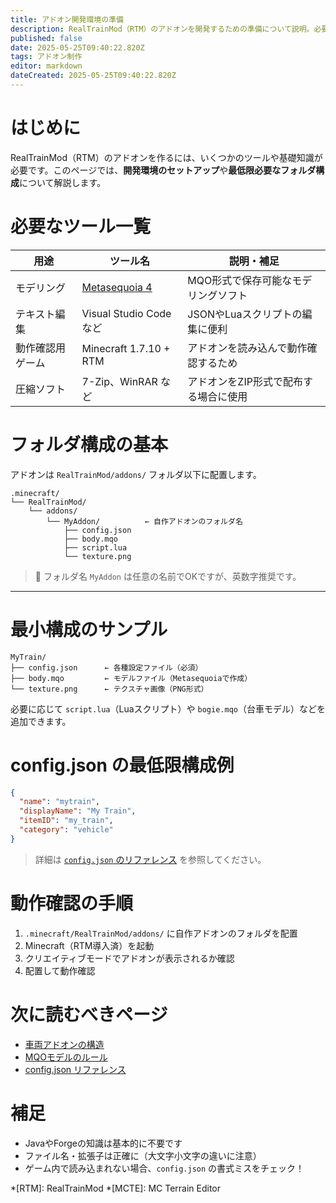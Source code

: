 ```yaml
---
title: アドオン開発環境の準備
description: RealTrainMod（RTM）のアドオンを開発するための準備について説明。必要な知識や、ソフトウエアまで具体的な構成の例を挙げて詳しく解説。
published: false
date: 2025-05-25T09:40:22.820Z
tags: アドオン制作
editor: markdown
dateCreated: 2025-05-25T09:40:22.820Z
---
```


# はじめに

RealTrainMod（RTM）のアドオンを作るには、いくつかのツールや基礎知識が必要です。このページでは、**開発環境のセットアップ**や**最低限必要なフォルダ構成**について解説します。

# 必要なツール一覧

| 用途             | ツール名                                  | 説明・補足                            |
| ---------------- | ----------------------------------------- | ------------------------------------- |
| モデリング       | [Metasequoia 4](https://www.metaseq.net/) | MQO形式で保存可能なモデリングソフト   | 
| テキスト編集     | Visual Studio Code など                   | JSONやLuaスクリプトの編集に便利       |
| 動作確認用ゲーム | Minecraft 1.7.10 + RTM                    | アドオンを読み込んで動作確認するため  |
| 圧縮ソフト       | 7-Zip、WinRAR など                        | アドオンをZIP形式で配布する場合に使用 |

# フォルダ構成の基本

アドオンは `RealTrainMod/addons/` フォルダ以下に配置します。

```plaintext
.minecraft/
└── RealTrainMod/
    └── addons/
        └── MyAddon/          ← 自作アドオンのフォルダ名
            ├── config.json
            ├── body.mqo
            ├── script.lua
            └── texture.png
```

> 📌 フォルダ名 `MyAddon` は任意の名前でOKですが、英数字推奨です。

---

# 最小構成のサンプル

```plaintext
MyTrain/
├── config.json      ← 各種設定ファイル（必須）
├── body.mqo         ← モデルファイル（Metasequoiaで作成）
└── texture.png      ← テクスチャ画像（PNG形式）
```

必要に応じて `script.lua`（Luaスクリプト）や `bogie.mqo`（台車モデル）などを追加できます。

# config.json の最低限構成例

```json
{
  "name": "mytrain",
  "displayName": "My Train",
  "itemID": "my_train",
  "category": "vehicle"
}
```

> 詳細は [`config.json` のリファレンス](../reference/config-json.md) を参照してください。

# 動作確認の手順

1. `.minecraft/RealTrainMod/addons/` に自作アドオンのフォルダを配置
2. Minecraft（RTM導入済）を起動
3. クリエイティブモードでアドオンが表示されるか確認
4. 配置して動作確認

# 次に読むべきページ

* [車両アドオンの構造](../targets/vehicle/overview.md)
* [MQOモデルのルール](../common/model.md)
* [config.json リファレンス](../reference/config-json.md)

# 補足

* JavaやForgeの知識は基本的に不要です
* ファイル名・拡張子は正確に（大文字小文字の違いに注意）
* ゲーム内で読み込まれない場合、`config.json` の書式ミスをチェック！

*[RTM]: RealTrainMod
*[MCTE]: MC Terrain Editor